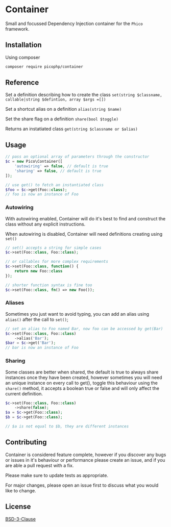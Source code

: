 # Container

Small and focussed Dependency Injection container for the `Phico` framework.

## Installation

Using composer

```sh
composer require picophp/container
```

## Reference

Set a definition describing how to create the class
`set(string $classname, callable|string $defintion, array $args =[])`

Set a shortcut alias on a definition
`alias(string $name)`

Set the share flag on a definition
`share(bool $toggle)`

Returns an instatiated class
`get(string $classname or $alias)`


## Usage

```php
// pass an optional array of parameters through the constructor
$c = new Pico\Container([
    'autowiring' => false, // default is true
    'sharing' => false, // default is true
]);

// use get() to fetch an instantiated class
$foo = $c->get(Foo::class);
// foo is now an instance of Foo
```

### Autowiring

With autowiring enabled, Container will do it's best to find and construct the class without any explicit instructions.

When autowiring is disabled, Container will need definitions creating using `set()`

```php
// set() accepts a string for simple cases
$c->set(Foo::class, Foo::class);

// or callables for more complex requirements
$c->set(Foo::class, function() {
    return new Foo::class
});

// shorter function syntax is fine too
$c->set(Foo::class, fn() => new Foo());
```

### Aliases

Sometimes you just want to avoid typing, you can add an alias using `alias()` after the call to `set()`;

```php
// set an alias to Foo named Bar, now foo can be accessed by get(Bar)
$c->set(Foo::class, Foo::class)
    ->alias('Bar');
$bar = $c->get('Bar');
// bar is now an instance of Foo
```

### Sharing

Some classes are better when shared, the default is true to always share instances once they have been created,
however sometimes you will need an unique instance on every call to get(), toggle this behaviour using the `share()`
method, it accepts a boolean true or false and will only affect the current definition.

```php
$c->set(Foo::class, Foo::class)
    ->share(false);
$a = $c->get(Foo::class);
$b = $c->get(Foo::class);

// $a is not equal to $b, they are different instances
```

## Contributing

Container is considered feature complete, however if you discover any bugs or issues in it's behaviour or performance please create an issue, and if you are able a pull request with a fix.

Please make sure to update tests as appropriate.

For major changes, please open an issue first to discuss what you would like to change.


## License

[BSD-3-Clause](https://choosealicense.com/licenses/bsd-3-clause/)

